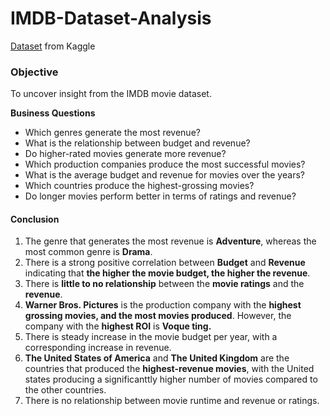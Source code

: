 # IMDB-Dataset-Analysis

[Dataset](https://1drv.ms/x/c/9ec8caefcfc3139a/EXCWJpUXJWRJiepjUhifR6QBJquO77oXFcUCs_Ra_S7QZg?e=xOqnGO) from Kaggle

### Objective
To uncover insight from the IMDB movie dataset.

__Business Questions__
* Which genres generate the most revenue?
* What is the relationship between budget and revenue?
* Do higher-rated movies generate more revenue?
* Which production companies produce the most successful movies?
* What is the average budget and revenue for movies over the years?
* Which countries produce the highest-grossing movies?
* Do longer movies perform better in terms of ratings and revenue?

#### Conclusion
1. The genre that generates the most revenue is __Adventure__, whereas the most common genre is __Drama__.
2. There is a strong positive correlation between __Budget__ and __Revenue__ indicating that __the higher the movie budget, the higher the revenue__.
3. There is __little to no relationship__ between the __movie ratings__ and the __revenue__.
4. __Warner Bros. Pictures__ is the production company with the __highest grossing movies, and the most movies produced__. However, the company with the __highest ROI__ is __Voque ting.__
5. There is steady increase in the movie budget per year, with a corresponding increase in revenue.
6. __The United States of America__ and __The United Kingdom__ are the countries that produced the __highest-revenue movies__, with the United states producing a significanttly higher number of movies compared to the other countries.
7. There is no relationship between movie runtime and revenue or ratings.

